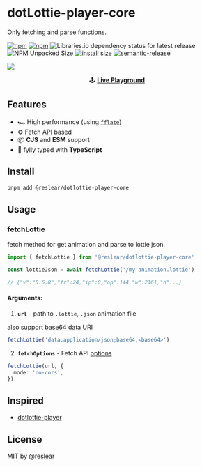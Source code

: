 # dotLottie-player-core

Only fetching and parse functions.

[![npm](https://img.shields.io/npm/v/@reslear/dotlottie-player-core)](https://www.npmjs.com/package/@reslear/dotlottie-player-core)
[![npm](https://img.shields.io/npm/dw/@reslear/dotlottie-player-core)](https://www.npmjs.com/package/@reslear/dotlottie-player-core)
![Libraries.io dependency status for latest release](https://img.shields.io/librariesio/release/npm/%40reslear%2Fdotlottie-player-core)
![NPM Unpacked Size](https://img.shields.io/npm/unpacked-size/%40reslear%2Fdotlottie-player-core)
[![install size](https://packagephobia.com/badge?p=@reslear/dotlottie-player-core)](https://packagephobia.com/result?p=@reslear/dotlottie-player-core)
[![semantic-release](https://img.shields.io/badge/%20%20%F0%9F%93%A6%F0%9F%9A%80-semantic--release-e10079.svg)](https://github.com/semantic-release/semantic-release)

![](./splash.png)

<center>

🕹 [**Live Playground**](https://dotlottie-player-core-playground.vercel.app)

</center>

## Features

- 🏎 High performance (using [`fflate`](https://github.com/101arrowz/fflate))
- ⚙️ [Fetch API](https://developer.mozilla.org/en-US/docs/Web/API/Fetch_API) based
- 📦 **CJS** and **ESM** support
- 💪 fylly typed with **TypeScript**

## Install

```bash
pnpm add @reslear/dotlottie-player-core
```

## Usage

### fetchLottie

fetch method for get animation and parse to lottie json.

```ts
import { fetchLottie } from '@reslear/dotlottie-player-core'

const lottieJson = await fetchLottie('/my-animation.lottie')

// {"v":"5.6.8","fr":24,"ip":0,"op":144,"w":2161,"h"...}
```

#### Arguments:

1. **`url`** - path to `.lottie`, `.json` animation file

also support [base64 data URI](https://developer.mozilla.org/en-US/docs/Web/HTTP/Basics_of_HTTP/Data_URLs)

```ts
fetchLottie('data:application/json;base64,<base64>')
```

2. **`fetchOptions`** - Fetch API [options](https://developer.mozilla.org/en-US/docs/Web/API/fetch#options)

```ts
fetchLottie(url, {
  mode: 'no-cors',
})
```

## Inspired

- [dotlottie-player](https://github.com/dotlottie/player-component/blob/master/src/dotlottie-player.ts)

## License

MIT by [@reslear](github.com/reslear)
